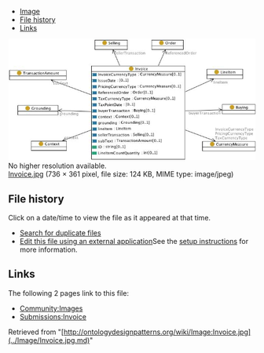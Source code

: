 * [Image](../Image/Invoice.jpg.md#file)
* [File history](../Image/Invoice.jpg.md#filehistory)
* [Links](../Image/Invoice.jpg.md#filelinks)

[![Image:Invoice.jpg](../images/e/eb/Invoice.jpg)](../images/e/eb/Invoice.jpg)  
No higher resolution available.  
[Invoice.jpg](../images/e/eb/Invoice.jpg)‎ (736 × 361 pixel, file size: 124 KB, MIME type: image/jpeg)

## File history

Click on a date/time to view the file as it appeared at that time.



  
* [Search for duplicate files](http://ontologydesignpatterns.org/wiki/Special:FileDuplicateSearch/Invoice.jpg "Special:FileDuplicateSearch/Invoice.jpg")
* [Edit this file using an external application](http://ontologydesignpatterns.org/wiki/index.php?title=Image:Invoice.jpg&action=edit&externaledit=true&mode=file "Image:Invoice.jpg")See the [setup instructions](http://www.mediawiki.org/wiki/Manual:External_editors "http://www.mediawiki.org/wiki/Manual:External_editors") for more information.

## Links



The following 2 pages link to this file:


* [Community:Images](../Community/Images.md "Community:Images")
* [Submissions:Invoice](../Submissions/Invoice.md "Submissions:Invoice")


Retrieved from "[http://ontologydesignpatterns.org/wiki/Image:Invoice.jpg](../Image/Invoice.jpg.md)"